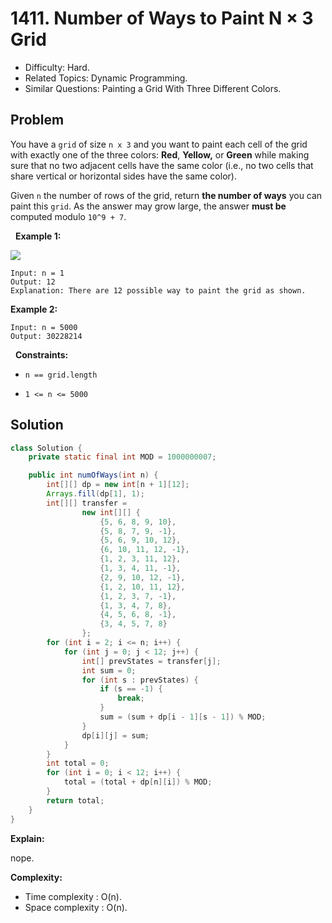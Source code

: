 # 1411. Number of Ways to Paint N × 3 Grid

- Difficulty: Hard.
- Related Topics: Dynamic Programming.
- Similar Questions: Painting a Grid With Three Different Colors.

## Problem

You have a ```grid``` of size ```n x 3``` and you want to paint each cell of the grid with exactly one of the three colors: **Red**, **Yellow,** or **Green** while making sure that no two adjacent cells have the same color (i.e., no two cells that share vertical or horizontal sides have the same color).

Given ```n``` the number of rows of the grid, return **the number of ways** you can paint this ```grid```. As the answer may grow large, the answer **must be** computed modulo ```10^9 + 7```.

 
**Example 1:**

![](https://assets.leetcode.com/uploads/2020/03/26/e1.png)

```
Input: n = 1
Output: 12
Explanation: There are 12 possible way to paint the grid as shown.
```

**Example 2:**

```
Input: n = 5000
Output: 30228214
```

 
**Constraints:**


	
- ```n == grid.length```
	
- ```1 <= n <= 5000```



## Solution

```java
class Solution {
    private static final int MOD = 1000000007;

    public int numOfWays(int n) {
        int[][] dp = new int[n + 1][12];
        Arrays.fill(dp[1], 1);
        int[][] transfer =
                new int[][] {
                    {5, 6, 8, 9, 10},
                    {5, 8, 7, 9, -1},
                    {5, 6, 9, 10, 12},
                    {6, 10, 11, 12, -1},
                    {1, 2, 3, 11, 12},
                    {1, 3, 4, 11, -1},
                    {2, 9, 10, 12, -1},
                    {1, 2, 10, 11, 12},
                    {1, 2, 3, 7, -1},
                    {1, 3, 4, 7, 8},
                    {4, 5, 6, 8, -1},
                    {3, 4, 5, 7, 8}
                };
        for (int i = 2; i <= n; i++) {
            for (int j = 0; j < 12; j++) {
                int[] prevStates = transfer[j];
                int sum = 0;
                for (int s : prevStates) {
                    if (s == -1) {
                        break;
                    }
                    sum = (sum + dp[i - 1][s - 1]) % MOD;
                }
                dp[i][j] = sum;
            }
        }
        int total = 0;
        for (int i = 0; i < 12; i++) {
            total = (total + dp[n][i]) % MOD;
        }
        return total;
    }
}
```

**Explain:**

nope.

**Complexity:**

* Time complexity : O(n).
* Space complexity : O(n).
